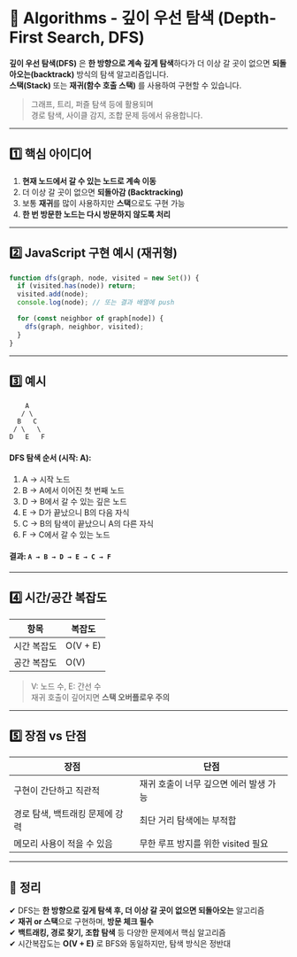 # 🧠 Algorithms - 깊이 우선 탐색 (Depth-First Search, DFS)

**깊이 우선 탐색(DFS)** 은 **한 방향으로 계속 깊게 탐색**하다가 더 이상 갈 곳이 없으면 **되돌아오는(backtrack)** 방식의 탐색 알고리즘입니다.  
**스택(Stack)** 또는 **재귀(함수 호출 스택)** 를 사용하여 구현할 수 있습니다.

> 그래프, 트리, 퍼즐 탐색 등에 활용되며  
> 경로 탐색, 사이클 감지, 조합 문제 등에서 유용합니다.

---

## 1️⃣ 핵심 아이디어

1. **현재 노드에서 갈 수 있는 노드로 계속 이동**
2. 더 이상 갈 곳이 없으면 **되돌아감 (Backtracking)**
3. 보통 **재귀**를 많이 사용하지만 **스택**으로도 구현 가능
4. **한 번 방문한 노드는 다시 방문하지 않도록 처리**

---

## 2️⃣ JavaScript 구현 예시 (재귀형)

```js
function dfs(graph, node, visited = new Set()) {
  if (visited.has(node)) return;
  visited.add(node);
  console.log(node); // 또는 결과 배열에 push

  for (const neighbor of graph[node]) {
    dfs(graph, neighbor, visited);
  }
}
```

---

## 3️⃣ 예시

```
    A
   / \
  B   C
 / \   \
D   E   F
```

#### DFS 탐색 순서 (시작: A):

1. A → 시작 노드  
2. B → A에서 이어진 첫 번째 노드  
3. D → B에서 갈 수 있는 깊은 노드  
4. E → D가 끝났으니 B의 다음 자식  
5. C → B의 탐색이 끝났으니 A의 다른 자식  
6. F → C에서 갈 수 있는 노드  

#### 결과: `A → B → D → E → C → F`

---

## 4️⃣ 시간/공간 복잡도

| 항목             | 복잡도       |
|------------------|--------------|
| 시간 복잡도       | O(V + E)     |
| 공간 복잡도       | O(V)         |

> V: 노드 수, E: 간선 수  
> 재귀 호출이 깊어지면 **스택 오버플로우 주의**

---

## 5️⃣ 장점 vs 단점

| 장점                                 | 단점                             |
|--------------------------------------|----------------------------------|
| 구현이 간단하고 직관적                | 재귀 호출이 너무 깊으면 에러 발생 가능 |
| 경로 탐색, 백트래킹 문제에 강력        | 최단 거리 탐색에는 부적합           |
| 메모리 사용이 적을 수 있음            | 무한 루프 방지를 위한 visited 필요   |

---

## 🎯 정리

✔ DFS는 **한 방향으로 깊게 탐색 후, 더 이상 갈 곳이 없으면 되돌아오는** 알고리즘  
✔ **재귀 or 스택**으로 구현하며, **방문 체크 필수**  
✔ **백트래킹, 경로 찾기, 조합 탐색** 등 다양한 문제에서 핵심 알고리즘  
✔ 시간복잡도는 **O(V + E)** 로 BFS와 동일하지만, 탐색 방식은 정반대
